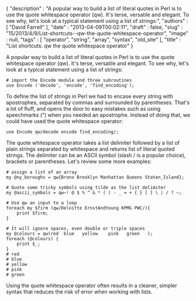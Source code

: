 {
   "description" : "A popular way to build a list of literal quotes in Perl is to use the quote whitespace operator (qw). It's terse, versatile and elegant. To see why, let's look at a typical statement using a list of strings:",
   "authors" : [
      "David Farrell"
   ],
   "date" : "2013-04-09T00:02:11",
   "draft" : false,
   "slug" : "15/2013/4/9/List-shortcuts--qw-the-quote-whitespace-operator",
   "image" : null,
   "tags" : [
      "operator",
      "string",
      "array",
      "syntax",
      "old_site"
   ],
   "title" : "List shortcuts: qw the quote whitespace operator"
}

A popular way to build a list of literal quotes in Perl is to use the quote whitespace operator (qw). It's terse, versatile and elegant. To see why, let's look at a typical statement using a list of strings:

``` prettyprint
# import the Encode module and three subroutines
use Encode ('decode', 'encode', 'find_encoding');
```

To define the list of strings in Perl we had to encase every string with apostrophes, separated by commas and surrounded by parentheses. That's a lot of fluff, and opens the door to easy mistakes such as using speechmarks (") when you needed an apostrophe. Instead of doing that, we could have used the quote whitespace operator:

``` prettyprint
use Encode qw/decode encode find_encoding/;
```

The quote whitespace operator takes a list delimiter followed by a list of plain strings separated by whitespace and returns list of literal quoted strings. The delimiter can be an ASCII symbol (slash / is a popular choice), brackets or parentheses. Let's review some more examples:

``` prettyprint
# assign a list of an array
my @ny_boroughs = qw{Bronx Brooklyn Manhattan Queens Staten_Island};

# Quote some tricky symbols using tilde as the list delimiter
my @ascii_symbols = qw~! @ $ % ^ & * ( ) - _ = + { } [ ] \ | / ? ~;

# Use qw an input to a loop
foreach my $firm (qw/Deloitte ErnstAndYoung KPMG PWC/){
    print $firm; 
}

# It will ignore spaces, even double or triple spaces
my @colours = qw(red  blue   yellow    pink   green   ); 
foreach (@colours) {
    print $_;
}
# red
# blue
# yellow
# pink
# green
```

Using the quote whitespace operator often results in a cleaner, simpler syntax that reduces the risk of error when working with lists.

